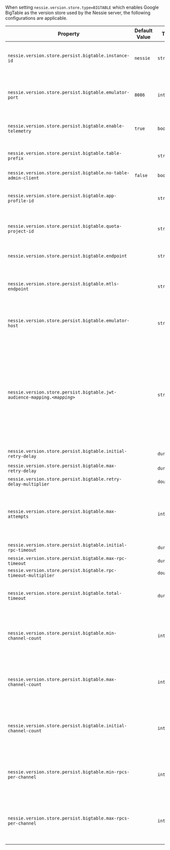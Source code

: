 When setting `nessie.version.store.type=BIGTABLE` which enables Google BigTable as the  version store used by the Nessie server, the following configurations are applicable.

| Property | Default Value | Type | Description |
|----------|---------------|------|-------------|
| `nessie.version.store.persist.bigtable.instance-id` | `nessie` | `string` | Sets the instance-id to be used with Google BigTable.  |
| `nessie.version.store.persist.bigtable.emulator-port` | `8086` | `int` | When using the BigTable emulator, used to configure the port.  |
| `nessie.version.store.persist.bigtable.enable-telemetry` | `true` | `boolean` | Enables telemetry with OpenCensus.  |
| `nessie.version.store.persist.bigtable.table-prefix` |  | `string` | Prefix for tables, default is no prefix.  |
| `nessie.version.store.persist.bigtable.no-table-admin-client` | `false` | `boolean` |  |
| `nessie.version.store.persist.bigtable.app-profile-id` |  | `string` | Sets the profile-id to be used with Google BigTable.  |
| `nessie.version.store.persist.bigtable.quota-project-id` |  | `string` | Google BigTable quote project ID (optional).  |
| `nessie.version.store.persist.bigtable.endpoint` |  | `string` | Google BigTable endpoint (if not default).  |
| `nessie.version.store.persist.bigtable.mtls-endpoint` |  | `string` | Google BigTable MTLS endpoint (if not default).  |
| `nessie.version.store.persist.bigtable.emulator-host` |  | `string` | When using the BigTable emulator, used to configure the host.  |
| `nessie.version.store.persist.bigtable.jwt-audience-mapping.`_`<mapping>`_ |  | `string` | Was a setting for Google BigTable JWT audience mappings, but it is actually a no-op. <br><br>_Deprecated_ Audience is always set to bigtable service name. |
| `nessie.version.store.persist.bigtable.initial-retry-delay` |  | `duration` | Initial retry delay.  |
| `nessie.version.store.persist.bigtable.max-retry-delay` |  | `duration` | Max retry-delay.  |
| `nessie.version.store.persist.bigtable.retry-delay-multiplier` |  | `double` |  |
| `nessie.version.store.persist.bigtable.max-attempts` |  | `int` | Maximum number of attempts for each Bigtable API call (including retries).  |
| `nessie.version.store.persist.bigtable.initial-rpc-timeout` |  | `duration` | Initial RPC timeout.  |
| `nessie.version.store.persist.bigtable.max-rpc-timeout` |  | `duration` |  |
| `nessie.version.store.persist.bigtable.rpc-timeout-multiplier` |  | `double` |  |
| `nessie.version.store.persist.bigtable.total-timeout` |  | `duration` | Total timeout (including retries) for Bigtable API calls.  |
| `nessie.version.store.persist.bigtable.min-channel-count` |  | `int` | Minimum number of gRPC channels. Refer to Google docs for details. |
| `nessie.version.store.persist.bigtable.max-channel-count` |  | `int` | Maximum number of gRPC channels. Refer to Google docs for details. |
| `nessie.version.store.persist.bigtable.initial-channel-count` |  | `int` | Initial number of gRPC channels. Refer to Google docs for details |
| `nessie.version.store.persist.bigtable.min-rpcs-per-channel` |  | `int` | Minimum number of RPCs per channel. Refer to Google docs for details. |
| `nessie.version.store.persist.bigtable.max-rpcs-per-channel` |  | `int` | Maximum number of RPCs per channel. Refer to Google docs for details. |
